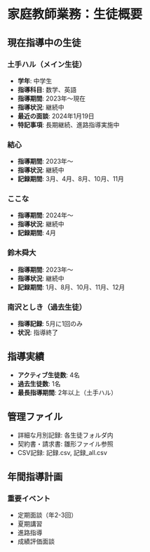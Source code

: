 # 家庭教師業務：生徒概要

## 現在指導中の生徒

### 土手ハル（メイン生徒）
- **学年**: 中学生
- **指導科目**: 数学、英語
- **指導期間**: 2023年〜現在
- **指導状況**: 継続中
- **最近の面談**: 2024年1月19日
- **特記事項**: 長期継続、進路指導実施中

### 結心
- **指導期間**: 2023年〜
- **指導状況**: 継続中
- **記録期間**: 3月、4月、8月、10月、11月

### ここな
- **指導期間**: 2024年〜
- **指導状況**: 継続中
- **記録期間**: 4月

### 鈴木舜大
- **指導期間**: 2023年〜
- **指導状況**: 継続中
- **記録期間**: 1月、8月、10月、11月、12月

### 南沢としき（過去生徒）
- **指導記録**: 5月に1回のみ
- **状況**: 指導終了

## 指導実績
- **アクティブ生徒数**: 4名
- **過去生徒数**: 1名
- **最長指導期間**: 2年以上（土手ハル）

## 管理ファイル
- 詳細な月別記録: 各生徒フォルダ内
- 契約書・請求書: 雛形ファイル参照
- CSV記録: 記録.csv, 記録_all.csv

## 年間指導計画
### 重要イベント
- 定期面談（年2-3回）
- 夏期講習
- 進路指導
- 成績評価面談